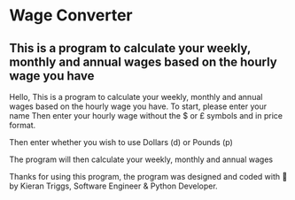 # Wage Converter
## This is a program to calculate your weekly, monthly and annual wages based on the hourly wage you have

Hello, This is a program to calculate your weekly, monthly and annual wages based on the hourly wage you have.
To start, please enter your name
Then enter your hourly wage without the $ or £ symbols and in price format.

Then enter whether you wish to use Dollars (d) or Pounds (p)

The program will then calculate your weekly, monthly and annual wages

Thanks for using this program, the program was designed and coded with 💚 by Kieran Triggs, Software Engineer & Python Developer.
